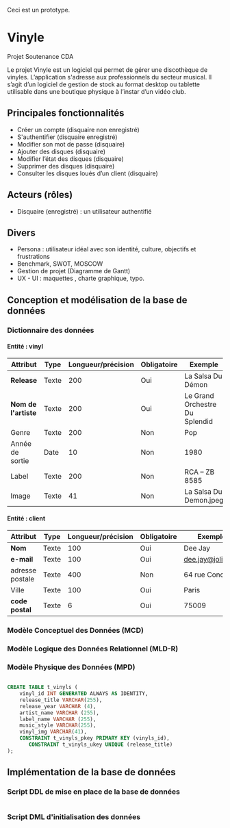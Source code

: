 

Ceci est un prototype.

# Vinyle
 Projet Soutenance CDA

Le projet Vinyle est un logiciel qui permet de gérer une discothèque de vinyles. L’application s'adresse aux professionnels du secteur musical. Il s’agit d’un logiciel de gestion de stock au format desktop ou tablette utilisable dans une boutique physique à l’instar d’un vidéo club.

## Principales fonctionnalités
- Créer un compte (disquaire non enregistré)
- S'authentifier (disquaire enregistré)
- Modifier son mot de passe (disquaire)
- Ajouter des disques (disquaire)
- Modifier l’état des disques (disquaire)
- Supprimer des disques (disquaire)
- Consulter les disques loués d’un client (disquaire)

## Acteurs (rôles)
- Disquaire (enregistré) : un utilisateur authentifié

## Divers
- Persona : utilisateur idéal avec son identité, culture, objectifs et frustrations
- Benchmark, SWOT, MOSCOW
- Gestion de projet (Diagramme de Gantt)
- UX - UI : maquettes , charte graphique, typo.

## Conception et modélisation de la base de données

### Dictionnaire des données

#### Entité : vinyl

| Attribut | Type | Longueur/précision | Obligatoire | Exemple |
| --- | --- | --- | --- | --- | 
| **Release** | Texte | 200 | Oui | La Salsa Du Démon |
| **Nom de l'artiste** | Texte | 200 | Oui | Le Grand Orchestre Du Splendid |
| Genre | Texte | 200 | Non | Pop |
| Année de sortie | Date | 10 | Non | 1980 |
| Label | Texte | 200 | Non | RCA – ZB 8585 |
| Image | Texte | 41 | Non | La Salsa Du Demon.jpeg |

#### Entité : client

| Attribut | Type | Longueur/précision | Obligatoire | Exemples |
| --- | --- | --- | --- | --- | 
| **Nom** | Texte | 100| Oui | Dee Jay |
| **e-mail** | Texte | 100| Oui | dee.jay@jolimail.io |
| adresse postale | Texte | 400| Non | 64 rue Condorcet |
| Ville | Texte | 100| Oui | Paris |
| **code postal** | Texte | 6 | Oui | 75009 |


### Modèle Conceptuel des Données (MCD)


### Modèle Logique des Données Relationnel (MLD-R)

### Modèle Physique des Données (MPD)
```sql

CREATE TABLE t_vinyls (
    vinyl_id INT GENERATED ALWAYS AS IDENTITY,
    release_title VARCHAR(255),
    release_year VARCHAR (4),
    artist_name VARCHAR (255),
    label_name VARCHAR (255),
    music_style VARCHAR(255),
    vinyl_img VARCHAR(41),
    CONSTRAINT t_vinyls_pkey PRIMARY KEY (vinyls_id),
	   CONSTRAINT t_vinyls_ukey UNIQUE (release_title)
);

```

## Implémentation de la base de données

### Script DDL de mise en place de la base de données
```sql

```

### Script DML d'initialisation des données
```sql

```
